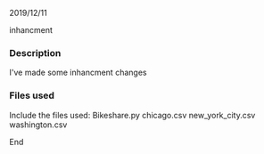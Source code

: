 2019/12/11

inhancment

### Description
I've made some inhancment changes

### Files used
Include the files used:
Bikeshare.py
chicago.csv
new_york_city.csv
washington.csv

End




